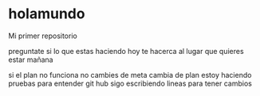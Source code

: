 # holamundo

Mi primer repositorio 

preguntate si lo que estas haciendo hoy te hacerca al lugar que quieres estar mañana 


si el plan no funciona no cambies de meta cambia de plan
 estoy haciendo pruebas para entender git hub
 sigo escribiendo lineas para tener cambios 

